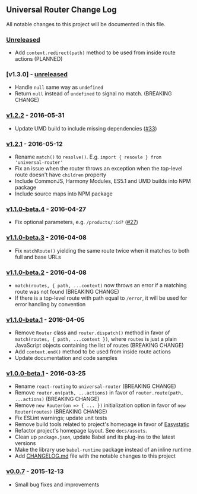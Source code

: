 ## Universal Router Change Log

All notable changes to this project will be documented in this file.

### [Unreleased][unreleased]

- Add `context.redirect(path)` method to be used from inside route actions (PLANNED)

### [v1.3.0] - [unreleased]

- Handle `null` same way as `undefined`
- Return `null` instead of `undefined` to signal no match. (BREAKING CHANGE)

### [v1.2.2] - 2016-05-31

- Update UMD build to include missing dependencies ([#33](https://github.com/kriasoft/universal-router/pull/33))

### [v1.2.1] - 2016-05-12

- Rename `match()` to `resolve()`. E.g. `import { resovle } from 'universal-router'`
- Fix an issue when the router throws an exception when the top-level route doesn't have `children` property
- Include CommonJS, Harmony Modules, ES5.1 and UMD builds into NPM package
- Include source maps into NPM package

### [v1.1.0-beta.4] - 2016-04-27

- Fix optional parameters, e.g. `/products/:id?` ([#27](https://github.com/kriasoft/universal-router/pull/27))

### [v1.1.0-beta.3] - 2016-04-08

- Fix `matchRoute()` yielding the same route twice when it matches to both full and base URLs

### [v1.1.0-beta.2] - 2016-04-08

- `match(routes, { path, ...context)` now throws an error if a matching route was not found (BREAKING CHANGE)
- If there is a top-level route with path equal to `/error`, it will be used for error handling by convention

### [v1.1.0-beta.1] - 2016-04-05

- Remove `Router` class and `router.dispatch()` method in favor of
 `match(routes, { path, ...context })`, where `routes` is just a plain JavaScript objects containing
 the list of routes (BREAKING CHANGE)
- Add `context.end()` method to be used from inside route actions
- Update documentation and code samples

### [v1.0.0-beta.1] - 2016-03-25

- Rename `react-routing` to `universal-router` (BREAKING CHANGE)
- Remove `router.on(path, ...actions)` in favor of `router.route(path, ...actions)` (BREAKING CHANGE)
- Remove `new Router(on => { ... })` initialization option in favor of `new Router(routes)` (BREAKING CHANGE)
- Fix ESLint warnings; update unit tests
- Remove build tools related to project's homepage in favor of [Easystatic](https://easystatic.com)
- Refactor project's homepage layout. See `docs/assets`.
- Clean up `package.json`, update Babel and its plug-ins to the latest versions
- Make the library use `babel-runtime` package instead of an inline runtime
- Add [CHANGELOG.md](CHANGELOG.md) file with the notable changes to this project

### [v0.0.7] - 2015-12-13

- Small bug fixes and improvements

[unreleased]: https://github.com/kriasoft/react-starter-kit/compare/v1.2.2...HEAD
[v1.2.2]: https://github.com/kriasoft/react-starter-kit/compare/v1.2.1...v1.2.2
[v1.2.1]: https://github.com/kriasoft/react-starter-kit/compare/v1.1.0-beta.4...v1.2.1
[v1.1.0-beta.4]: https://github.com/kriasoft/react-starter-kit/compare/v1.1.0-beta.3...v1.1.0-beta.4
[v1.1.0-beta.3]: https://github.com/kriasoft/react-starter-kit/compare/v1.1.0-beta.2...v1.1.0-beta.3
[v1.1.0-beta.2]: https://github.com/kriasoft/react-starter-kit/compare/v1.1.0-beta.1...v1.1.0-beta.2
[v1.1.0-beta.1]: https://github.com/kriasoft/react-starter-kit/compare/v1.0.0-beta.1...v1.1.0-beta.1
[v1.0.0-beta.1]: https://github.com/kriasoft/react-starter-kit/compare/v0.0.7...v1.0.0-beta.1
[v0.0.7]: https://github.com/kriasoft/react-starter-kit/compare/v0.0.6...v0.0.7
